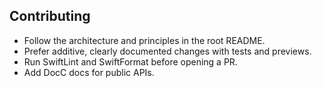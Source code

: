 ## Contributing

- Follow the architecture and principles in the root README.
- Prefer additive, clearly documented changes with tests and previews.
- Run SwiftLint and SwiftFormat before opening a PR.
- Add DocC docs for public APIs.
